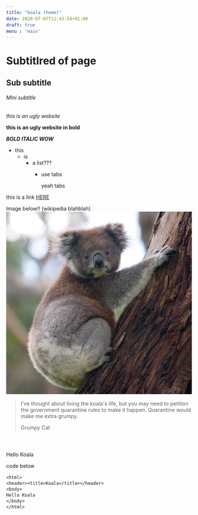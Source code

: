```yaml
---
title: "koala (home)"
date: 2020-07-07T11:43:54+01:00
draft: true
menu : 'main'
---
```


# Subtitlred of page
## Sub subtitle 
###### MIni subtitle

_this is an ugly website_ 

__this is an ugly website in bold__

_**BOLD ITALIC WOW**_

- this
  - is 
    - a list???
    	- use tabs 
    		
    		 yeah tabs

this is a link [HERE](http://www.koalastothemax.com/)

Image below!! (wikipedia blahblah)
![IMAGE HERE](k.jpg)

> I've thought about living the koala's life, but you may need to petition the government quarantine rules to make it happen. Quarantine would make me extra grumpy.
> 
> Grumpy Cat

<html>
<header><title>Koala</title></header>
<body>
Hello Koala
</body>
</html>

code below 

```
<html>
<header><title>Koala</title></header>
<body>
Hello Koala
</body>
</html>
```




